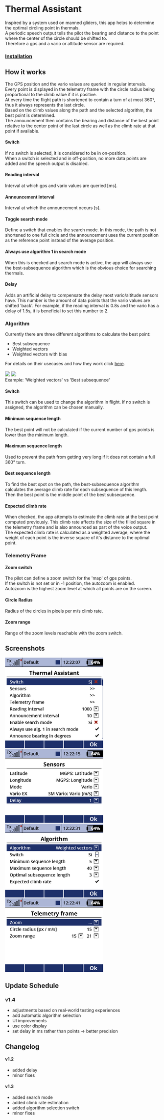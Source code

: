 # Thermal Assistant
Inspired by a system used on manned gliders, this app helps to determine the optimal circling point in thermals.\
A periodic speech output tells the pilot the bearing and distance to the point where the center of the circle should be shifted to.\
Therefore a gps and a vario or altitude sensor are required.

### [Installation](https://github.com/LeonAirRC/Jeti-Lua-Apps#installation)

## How it works
The GPS position and the vario values are queried in regular intervals.\
Every point is displayed in the telemetry frame with the circle radius being proportional to the climb value if it is positive.\
At every time the flight path is shortened to contain a turn of at most 360°, thus it always represents the last circle.\
Based on the climb values along the path and the selected algorithm, the best point is determined.\
The announcement then contains the bearing and distance of the best point relative to the center point of the last circle as well as the climb rate at that point if available.

#### Switch
If no switch is selected, it is considered to be in on-position.\
When a switch is selected and in off-position, no more data points are added and the speech output is disabled.

#### Reading interval
Interval at which gps and vario values are queried [ms].

#### Announcement Interval
Interval at which the announcement occurs [s].

#### Toggle search mode
Define a switch that enables the search mode. In this mode, the path is not shortened to one full circle and the announcement uses the current position as the reference point instead of the average position.

#### Always use algorithm 1 in search mode
When this is checked and search mode is active, the app will always use the best-subsequence algorithm which is the obvious choice for searching thermals.

#### Delay
Adds an artificial delay to compensate the delay most vario/altitude sensors have. This number is the amount of data points that the vario values are shifted 'back'. For example, if the reading interval is 0.8s and the vario has a delay of 1.5s, it is beneficial to set this number to 2.

### Algorithm
Currently there are three different algorithms to calculate the best point:
- Best subsequence
- Weighted vectors
- Weighted vectors with bias

For details on their usecases and how they work click [here](doc/algorithms.md).\
\
<img src="https://user-images.githubusercontent.com/57962936/115938774-0a530b00-a49c-11eb-8f15-e7ce81d31ad9.png" width=320/>
<img src="https://user-images.githubusercontent.com/57962936/115938776-0aeba180-a49c-11eb-8280-065e14868b05.png" width=320/>\
Example: 'Weighted vectors' vs 'Best subsequence'

#### Switch
This switch can be used to change the algorithm in flight. If no switch is assigned, the algorithm can be chosen manually.

#### Minimum sequence length
The best point will not be calculated if the current number of gps points is lower than the minimum length.

#### Maximum sequence length
Used to prevent the path from getting very long if it does not contain a full 360° turn.

#### Best sequence length
To find the best spot on the path, the best-subsequence algorithm calculates the average climb rate for each subsequence of this length.\
Then the best point is the middle point of the best subsequence.

#### Expected climb rate
When checked, the app attempts to estimate the climb rate at the best point computed previously. This climb rate affects the size of the filled square in the telemetry frame and is also announced as part of the voice output.\
The expected climb rate is calculated as a weighted average, where the weight of each point is the inverse square of it's distance to the optimal point.

### Telemetry Frame
#### Zoom switch
The pilot can define a zoom switch for the 'map' of gps points.\
If the switch is not set or in -1 position, the autozoom is enabled.\
Autozoom is the highest zoom level at which all points are on the screen.

#### Circle Radius
Radius of the circles in pixels per m/s climb rate.

#### Zoom range
Range of the zoom levels reachable with the zoom switch.

## Screenshots
![thlassist1-2](https://github.com/LeonAirRC/Jeti-Lua-Apps/raw/main/repository/doc/img/thlassist1-2.png)
![thlassist2](https://github.com/LeonAirRC/Jeti-Lua-Apps/raw/main/repository/doc/img/thlassist2.png)
![thlassist3](https://github.com/LeonAirRC/Jeti-Lua-Apps/raw/main/repository/doc/img/thlassist3.png)
![thlassist4](https://github.com/LeonAirRC/Jeti-Lua-Apps/raw/main/repository/doc/img/thlassist4.png)

## Update Schedule
### v1.4
- adjustments based on real-world testing experiences
- add automatic algorithm selection
- UI improvements
- use color display
- set delay in ms rather than points -> better precision

## Changelog
#### v1.2
- added delay
- minor fixes
#### v1.3
- added search mode
- added climb rate estimation
- added algorithm selection switch
- minor fixes
